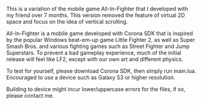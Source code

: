 This is a variation of the mobile game All-In-Fighter that I developed with my friend over 7 months. This version removed the feature of virtual 2D space and focus on the idea of vertical scrolling.


All-In-Fighter is a mobile game developed with Corona SDK that is inspired by the popular Windows beat-em-up game Little Fighter 2, as well as Super Smash Bros. and various fighting games such as Street Fighter and Jump Superstars. To prevent a bad gameplay experience, much of the initial release will feel like LF2, except with our own art and different physics.

To test for yourself, please download Corona SDK, then simply run main.lua. Encouraged to use a device such as Galaxy S3 or higher resolution.

Building to device might incur lower/uppercase errors for the files, if so, please contact me.

